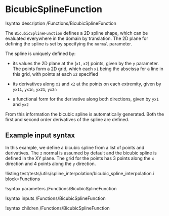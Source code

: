 # BicubicSplineFunction

!syntax description /Functions/BicubicSplineFunction

The `BicubicSplineFunction` defines a 2D spline shape, which can be evaluated everywhere
in the domain by translation. The 2D plane for defining the spline is set by specifying the
`normal` parameter.

The spline is uniquely defined by:

- its values the 2D plane at the (`x1`, `x2`) points, given by the `y` parameter. The points
  form a 2D grid, which each `x1` being the abscissa for a line in this grid, with points
  at each `x2` specified

- its derivatives along `x1` and `x2` at the points on each extremity, given by `yx11`, `yx1n`, `yx21`, `yx2n`

- a functional form for the derivative along both directions, given by `yx1` and `yx2`

From this information the bicubic spline is automatically generated. Both the first and second
order derivatives of the spline are defined.

## Example input syntax

In this example, we define a bicubic spline from a list of points and derivatives. The `z` normal is
assumed by default and the bicubic spline is defined in the XY plane. The grid
for the points has 3 points along the `x` direction and 4 points along the `y` direction.

!listing test/tests/utils/spline_interpolation/bicubic_spline_interpolation.i block=Functions

!syntax parameters /Functions/BicubicSplineFunction

!syntax inputs /Functions/BicubicSplineFunction

!syntax children /Functions/BicubicSplineFunction
